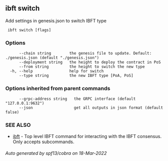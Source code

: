 ##  ibft switch

Add settings in genesis.json to switch IBFT type

```
 ibft switch [flags]
```

### Options

```
      --chain string        the genesis file to update. Default: ./genesis.json (default "./genesis.json")
      --deployment string   the height to deploy the contract in PoS
      --from string         the height to switch the new type
  -h, --help                help for switch
      --type string         the new IBFT type [PoA, PoS]
```

### Options inherited from parent commands

```
      --grpc-address string   the GRPC interface (default "127.0.0.1:9632")
      --json                  get all outputs in json format (default false)
```

### SEE ALSO

* [ ibft](_ibft.md)	 - Top level IBFT command for interacting with the IBFT consensus. Only accepts subcommands.

###### Auto generated by spf13/cobra on 18-Mar-2022
